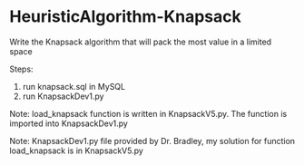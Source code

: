 # HeuristicAlgorithm-Knapsack
Write the Knapsack algorithm that will pack the most value in a limited space

Steps:
1. run knapsack.sql in MySQL
2. run KnapsackDev1.py

Note: 
load_knapsack function is written in KnapsackV5.py. 
The function is imported into KnapsackDev1.py

Note: KnapsackDev1.py file provided by Dr. Bradley, my solution for function load_knapsack is in KnapsackV5.py


